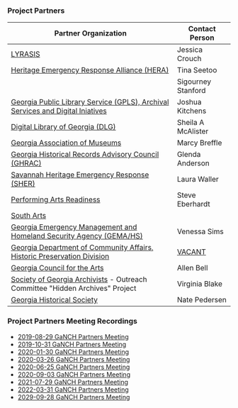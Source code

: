 ### Project Partners
| Partner Organization | Contact Person |
| --- | --- |
| [LYRASIS](https://www.lyrasis.org/Leadership/Pages/Catalyst-Fund.aspx) | Jessica Crouch |
| [Heritage Emergency Response Alliance (HERA)](https://heraatlanta.wordpress.com/) | Tina Seetoo | 
| | Sigourney Stanford | 
| [Georgia Public Library Service (GPLS), Archival Services and Digital Iniatives](https://georgialibraries.org/) | Joshua Kitchens |
| [Digital Library of Georgia (DLG)](https://dlg.usg.edu/) | Sheila A McAlister |
| [Georgia Association of Museums](https://www.gamuseums.com/)| Marcy Breffle  | 
| [Georgia Historical Records Advisory Council (GHRAC)](https://www.georgiaarchives.org/ghrac) | Glenda Anderson | 
| [Savannah Heritage Emergency Response (SHER)](https://sheronline.info/) | Laura Waller | 
| [Performing Arts Readiness](https://performingartsreadiness.org/) | Steve Eberhardt | 
| [South Arts](https://www.southarts.org/) |  | 
| [Georgia Emergency Management and Homeland Security Agency (GEMA/HS)](https://gema.georgia.gov/) | Venessa Sims | 
| [Georgia Department of Community Affairs, Historic Preservation Division](https://www.dca.ga.gov/georgia-historic-preservation-division) | [VACANT](mailto:historicpreservation@dca.ga.gov) | 
| [Georgia Council for the Arts](http://gaarts.org/) | Allen Bell |
| [Society of Georgia Archivists](https://soga.wildapricot.org/) - Outreach Committee "Hidden Archives" Project | Virginia Blake |
| [Georgia Historical Society](https://georgiahistory.com/) | Nate Pedersen |

### Project Partners Meeting Recordings
* [2019-08-29 GaNCH Partners Meeting](https://archive.org/details/2019-08-29_ganch_partners_meeting)
* [2019-10-31 GaNCH Partners Meeting](https://archive.org/details/2019-10-31_GaNCH_Partners_Meeting)
* [2020-01-30 GaNCH Partners Meeting](https://archive.org/details/2020-01-30_GaNCH_Partners_Meeting)
* [2020-03-26 GaNCH Partners Meeting](https://archive.org/details/2020-03-26_GaNCH_Partners_Meeting)
* [2020-06-25 GaNCH Partners Meeting](https://archive.org/details/2020-06-25_GaNCH_Project_Partners_Meeting)
* [2020-09-03 GaNCH Partners Meeting](https://archive.org/details/2020-09-03-ganch-partners-meeting)
* [2021-07-29 GaNCH Partners Meeting](https://archive.org/details/2021-07-29-ganch-partners-meeting)
* [2022-03-31 GaNCH Partners Meeting](https://archive.org/details/2022-03-31-ganch-project-partners-meeting)
* [2029-09-28 GaNCH Partners Meeting](https://archive.org/details/2023-09-28-ganch-project-partners-meeting)
